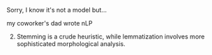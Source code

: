 Sorry, I know it's not a model but... 

my coworker's dad wrote nLP 

2. Stemming is a crude heuristic, while lemmatization involves more sophisticated morphological analysis.